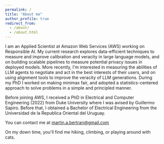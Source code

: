 ```yaml
---
permalink: /
title: "About me"
author_profile: true
redirect_from: 
  - /about/
  - /about.html
---
```


I am an Applied Scientist at Amazon Web Services (AWS) working on Responsible AI. My current research explores data-efficient techniques to measure and improve calibration and veracity in large language models, and on building scalable pipelines to measure potential privacy issues in deployed models. More recently, I'm interested in measuring the abilities of LLM agents to negotiate and act in the best interests of their users, and on using alignment tools to improve the veracity of LLM generations. During my PhD I worked on making minimax fair, and adopted a statistics-centered approach to solve problems in a simple and principled manner.

Before joining AWS, I received a PhD in Electrical and Computer Engineering (2022) from Duke University where I was avised by Guillermo Sapiro. Before that, I obtained a Bachelor of Electrical Engineering from the Universidad de la Republica Oriental del Uruguay.

You can contact me at martin.a.bertran@gmail.com

On my down time, you'll find me hiking, climbing, or playing around with cats.

